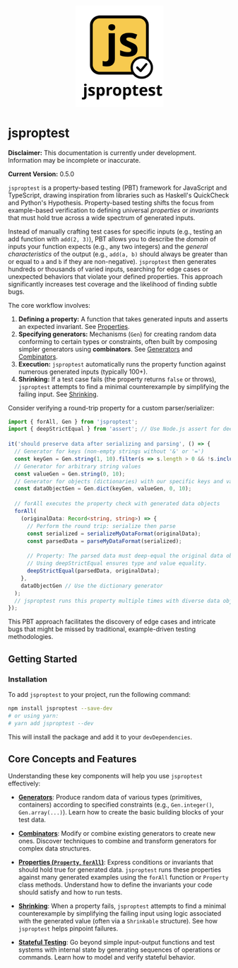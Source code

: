 <p align="center">
  <img src="jsproptest.svg" alt="jsproptest logo" width="200"/>
</p>

# jsproptest

**Disclaimer:** This documentation is currently under development. Information may be incomplete or inaccurate.

**Current Version:** 0.5.0

`jsproptest` is a property-based testing (PBT) framework for JavaScript and TypeScript, drawing inspiration from libraries such as Haskell's QuickCheck and Python's Hypothesis. Property-based testing shifts the focus from example-based verification to defining universal *properties* or *invariants* that must hold true across a wide spectrum of generated inputs.

Instead of manually crafting test cases for specific inputs (e.g., testing an add function with `add(2, 3)`), PBT allows you to describe the *domain* of inputs your function expects (e.g., any two integers) and the *general characteristics* of the output (e.g., `add(a, b)` should always be greater than or equal to `a` and `b` if they are non-negative). `jsproptest` then generates hundreds or thousands of varied inputs, searching for edge cases or unexpected behaviors that violate your defined properties. This approach significantly increases test coverage and the likelihood of finding subtle bugs.

The core workflow involves:

1.  **Defining a property:** A function that takes generated inputs and asserts an expected invariant. See [Properties](./properties.md).
2.  **Specifying generators:** Mechanisms (`Gen`) for creating random data conforming to certain types or constraints, often built by composing simpler generators using **combinators**. See [Generators](./generators.md) and [Combinators](./combinators.md).
3.  **Execution:** `jsproptest` automatically runs the property function against numerous generated inputs (typically 100+).
4.  **Shrinking:** If a test case fails (the property returns `false` or throws), `jsproptest` attempts to find a minimal counterexample by simplifying the failing input. See [Shrinking](./shrinking.md).

Consider verifying a round-trip property for a custom parser/serializer:

```typescript
import { forAll, Gen } from 'jsproptest';
import { deepStrictEqual } from 'assert'; // Use Node.js assert for deep equality

it('should preserve data after serializing and parsing', () => {
  // Generator for keys (non-empty strings without '&' or '=')
  const keyGen = Gen.string(1, 10).filter(s => s.length > 0 && !s.includes('&') && !s.includes('='));
  // Generator for arbitrary string values
  const valueGen = Gen.string(0, 10);
  // Generator for objects (dictionaries) with our specific keys and values
  const dataObjectGen = Gen.dict(keyGen, valueGen, 0, 10);

  // forAll executes the property check with generated data objects
  forAll(
    (originalData: Record<string, string>) => {
      // Perform the round trip: serialize then parse
      const serialized = serializeMyDataFormat(originalData);
      const parsedData = parseMyDataFormat(serialized);

      // Property: The parsed data must deep-equal the original data object.
      // Using deepStrictEqual ensures type and value equality.
      deepStrictEqual(parsedData, originalData);
    },
    dataObjectGen // Use the dictionary generator
  );
  // jsproptest runs this property multiple times with diverse data objects.
});
```

This PBT approach facilitates the discovery of edge cases and intricate bugs that might be missed by traditional, example-driven testing methodologies.

## Getting Started

### Installation

To add `jsproptest` to your project, run the following command:

```bash
npm install jsproptest --save-dev
# or using yarn:
# yarn add jsproptest --dev
```
This will install the package and add it to your `devDependencies`.

## Core Concepts and Features

Understanding these key components will help you use `jsproptest` effectively:

*   **[Generators](./generators.md)**: Produce random data of various types (primitives, containers) according to specified constraints (e.g., `Gen.integer()`, `Gen.array(...)`). Learn how to create the basic building blocks of your test data.

*   **[Combinators](./combinators.md)**: Modify or combine existing generators to create new ones. Discover techniques to combine and transform generators for complex data structures.

*   **[Properties (`Property`, `forAll`)](./properties.md)**: Express conditions or invariants that should hold true for generated data. `jsproptest` runs these properties against many generated examples using the `forAll` function or `Property` class methods. Understand how to define the invariants your code should satisfy and how to run tests.

*   **[Shrinking](./shrinking.md)**: When a property fails, `jsproptest` attempts to find a minimal counterexample by simplifying the failing input using logic associated with the generated value (often via a `Shrinkable` structure). See how `jsproptest` helps pinpoint failures.

*   **[Stateful Testing](./stateful-testing.md)**: Go beyond simple input-output functions and test systems with internal state by generating sequences of operations or commands. Learn how to model and verify stateful behavior.

